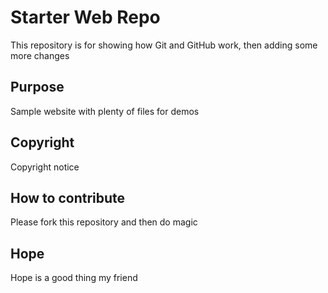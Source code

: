 # Starter Web Repo

This repository is for showing how Git and GitHub work, then adding some more changes

## Purpose

Sample website with plenty of files for demos

## Copyright

Copyright notice

## How to contribute

Please fork this repository and then do magic

## Hope

Hope is a good thing my friend